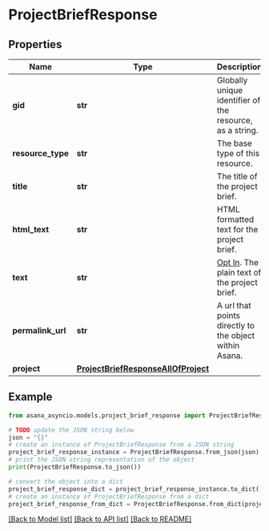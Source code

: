 # ProjectBriefResponse


## Properties

Name | Type | Description | Notes
------------ | ------------- | ------------- | -------------
**gid** | **str** | Globally unique identifier of the resource, as a string. | [optional] [readonly] 
**resource_type** | **str** | The base type of this resource. | [optional] [readonly] 
**title** | **str** | The title of the project brief. | [optional] 
**html_text** | **str** | HTML formatted text for the project brief. | [optional] 
**text** | **str** | [Opt In](/docs/inputoutput-options). The plain text of the project brief. | [optional] 
**permalink_url** | **str** | A url that points directly to the object within Asana. | [optional] [readonly] 
**project** | [**ProjectBriefResponseAllOfProject**](ProjectBriefResponseAllOfProject.md) |  | [optional] 

## Example

```python
from asana_asyncio.models.project_brief_response import ProjectBriefResponse

# TODO update the JSON string below
json = "{}"
# create an instance of ProjectBriefResponse from a JSON string
project_brief_response_instance = ProjectBriefResponse.from_json(json)
# print the JSON string representation of the object
print(ProjectBriefResponse.to_json())

# convert the object into a dict
project_brief_response_dict = project_brief_response_instance.to_dict()
# create an instance of ProjectBriefResponse from a dict
project_brief_response_from_dict = ProjectBriefResponse.from_dict(project_brief_response_dict)
```
[[Back to Model list]](../README.md#documentation-for-models) [[Back to API list]](../README.md#documentation-for-api-endpoints) [[Back to README]](../README.md)


